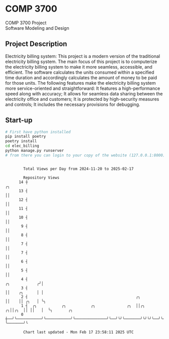 # COMP 3700
COMP 3700 Project  
Software Modeling and Design
## Project Description
Electricity billing system: This project is a modern version of the traditional electricity billing system. The main focus of this project is to computerize the electricity billing system to make it more seamless, accessible, and efficient. The software calculates the units consumed within a specified time duration and accordingly calculates the amount of money to be paid for those units. The following features make the electricity billing system more service-oriented and straightforward: It features a high-performance speed along with accuracy; It allows for seamless data sharing between the electricity office and customers; It is protected by high-security measures and controls; It includes the necessary provisions for debugging.

## Start-up
```bash
# First have python installed
pip install poetry
poetry install
cd elec_billing
python manage.py runserver
# from there you can login to your copy of the website (127.0.0.1:8000), default creds are admin/admin
```

```

        Total Views per Day from 2024-11-20 to 2025-02-17

        Repository Views
      14 ┼                                                                            ╭╮
      13 ┤                                                                            ││
      12 ┤                                                                            ││
      11 ┤                                                                            ││
      10 ┤                                                                            ││
       9 ┤                                                                            ││
       8 ┤                                                                            ││
       7 ┤                                                                            ││
       7 ┤                                                                            ││
       6 ┤                                                                            ││
       5 ┤                                                                            ││
       4 ┤                                                             ╭╮            ╭╯│
       3 ┤                                                             ││    ╭╮      │ │
       2 ┤                                                ╭╮           ││    ││ ╭╮   │ ╰╮
       1 ┤  ╭╮           ╭╮           ╭╮              ╭╮  ││╭╮       ╭╮││╭╮  ││ ││   │  ╰╮       ╭╮
       0 ┼──╯╰───────────╯╰───────────╯╰──────────────╯╰──╯╰╯╰───────╯╰╯╰╯╰──╯╰─╯╰───╯   ╰───────╯╰

        Chart last updated - Mon Feb 17 23:58:11 2025 UTC
        
```
